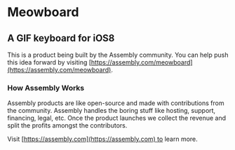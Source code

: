 # Meowboard

## A GIF keyboard for iOS8

This is a product being built by the Assembly community. You can help push this idea forward by visiting [https://assembly.com/meowboard](https://assembly.com/meowboard).

### How Assembly Works

Assembly products are like open-source and made with contributions from the community. Assembly handles the boring stuff like hosting, support, financing, legal, etc. Once the product launches we collect the revenue and split the profits amongst the contributors.

Visit [https://assembly.com](https://assembly.com) to learn more.
